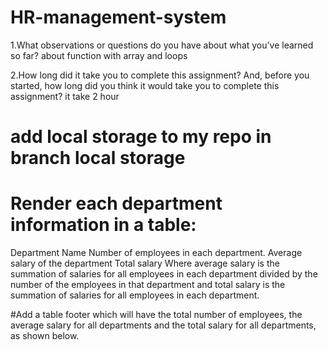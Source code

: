 # HR-management-system
1.What observations or questions do you have about what you’ve learned so far?
about function with array and loops

2.How long did it take you to complete this assignment? And, before you started, how long did you think it would take you to complete this assignment?
 it take 2 hour


# add local storage to my repo in branch local storage 

# Render each department information in a table:

Department Name
Number of employees in each department.
Average salary of the department
Total salary Where average salary is the summation of salaries for all employees in each department divided by the number of the employees in that department and total salary is the summation of salaries for all employees in each department.

#Add a table footer which will have the total number of employees, the average salary for all departments and the total salary for all departments, as shown below.